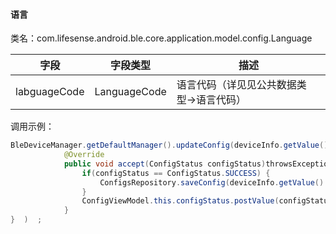 <a name="Y8ytZ"></a>
#### 语言
类名：com.lifesense.android.ble.core.application.model.config.Language

| 字段 | 字段类型 | 描述 |
| --- | --- | --- |
| labguageCode | LanguageCode | 语言代码（详见见公共数据类型->语言代码） |

调用示例：
```java
BleDeviceManager.getDefaultManager().updateConfig(deviceInfo.getValue().getMac(), dialPlate, new Consumer<ConfigStatus>() {
            @Override
            public void accept(ConfigStatus configStatus)throwsException{   
                if(configStatus == ConfigStatus.SUCCESS) {
                    ConfigsRepository.saveConfig(deviceInfo.getValue().getMac(),config);
                }
                ConfigViewModel.this.configStatus.postValue(configStatus);
            }
}  )  ;
```

<br />


